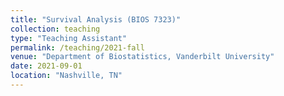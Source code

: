 ```yaml
---
title: "Survival Analysis (BIOS 7323)"
collection: teaching
type: "Teaching Assistant"
permalink: /teaching/2021-fall
venue: "Department of Biostatistics, Vanderbilt University"
date: 2021-09-01
location: "Nashville, TN"
---
```

